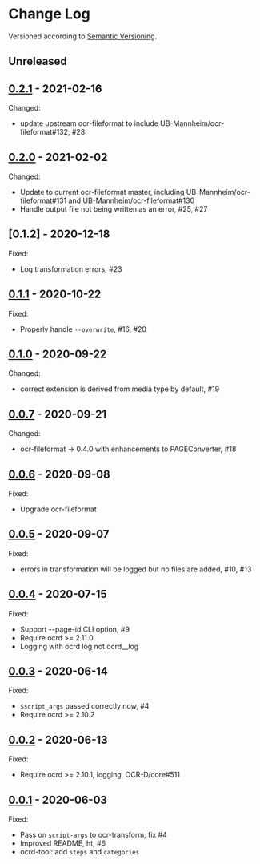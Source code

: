 Change Log
==========

Versioned according to [Semantic Versioning](http://semver.org/).

## Unreleased

## [0.2.1] - 2021-02-16

Changed:

  * update upstream ocr-fileformat to include UB-Mannheim/ocr-fileformat#132, #28

## [0.2.0] - 2021-02-02

Changed:

  * Update to current ocr-fileformat master, including UB-Mannheim/ocr-fileformat#131 and UB-Mannheim/ocr-fileformat#130
  * Handle output file not being written as an error, #25, #27

## [0.1.2] - 2020-12-18

Fixed:

  * Log transformation errors, #23

## [0.1.1] - 2020-10-22

Fixed:

  * Properly handle `--overwrite`, #16, #20

## [0.1.0] - 2020-09-22

Changed:

  * correct extension is derived from media type by default, #19

## [0.0.7] - 2020-09-21

Changed:

  * ocr-fileformat -> 0.4.0 with enhancements to PAGEConverter, #18

## [0.0.6] - 2020-09-08

Fixed:

  * Upgrade ocr-fileformat

## [0.0.5] - 2020-09-07

Fixed:

  * errors in transformation will be logged but no files are added, #10, #13

## [0.0.4] - 2020-07-15

Fixed:

  * Support --page-id CLI option, #9
  * Require ocrd >= 2.11.0
  * Logging with ocrd log not ocrd__log



## [0.0.3] - 2020-06-14

Fixed:

  * `$script_args` passed correctly now, #4
  * Require ocrd >= 2.10.2

## [0.0.2] - 2020-06-13

Fixed:

  * Require ocrd >= 2.10.1, logging, OCR-D/core#511

## [0.0.1] - 2020-06-03

Fixed:

  * Pass on `script-args` to ocr-transform, fix #4
  * Improved README, ht, #6
  * ocrd-tool: add `steps` and `categories`

<!-- link-labels -->
[0.2.1]: ../../compare/v0.2.1...v0.2.0
[0.2.0]: ../../compare/v0.2.0...v0.1.2
[0.1.1]: ../../compare/v0.1.1...v0.1.0
[0.1.0]: ../../compare/v0.1.0...v0.0.7
[0.0.7]: ../../compare/v0.0.7...v0.0.6
[0.0.6]: ../../compare/v0.0.6...v0.0.5
[0.0.5]: ../../compare/v0.0.5...v0.0.4
[0.0.4]: ../../compare/v0.0.4...v0.0.3
[0.0.3]: ../../compare/v0.0.3...v0.0.2
[0.0.2]: ../../compare/v0.0.2...v0.0.1
[0.0.1]: ../../compare/HEAD...v0.0.1
